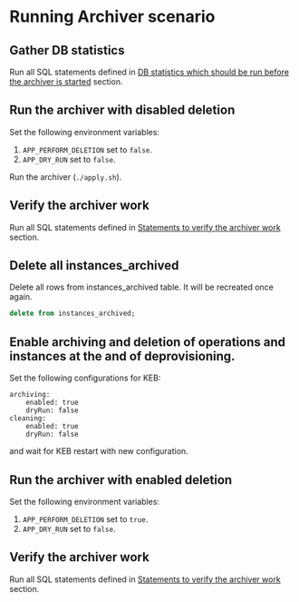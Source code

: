 # Running Archiver scenario

## Gather DB statistics

Run all SQL statements defined in [DB statistics which should be run before the archiver is started](db_scripts.md#db-statistics-which-should-be-run-before-the-archiver-is-started) section.

## Run the archiver with disabled deletion

Set the following environment variables:
1. `APP_PERFORM_DELETION` set to `false`.
2. `APP_DRY_RUN`  set to `false`.

Run the archiver (`./apply.sh`).

## Verify the archiver work

Run all SQL statements defined in [Statements to verify the archiver work](db_scripts.md#statements-to-verify-the-archiver-work) section.

## Delete all instances_archived

Delete all rows from instances_archived table. It will be recreated once again.
```sql
delete from instances_archived;
```

## Enable archiving and deletion of operations and instances at the and of deprovisioning.

Set the following configurations for KEB:
```
archiving:
    enabled: true
    dryRun: false
cleaning:
    enabled: true
    dryRun: false
```

and wait for KEB restart with new configuration.

## Run the archiver with enabled deletion

Set the following environment variables:
1. `APP_PERFORM_DELETION` set to `true`.
2. `APP_DRY_RUN`  set to `false`.

## Verify the archiver work

Run all SQL statements defined in [Statements to verify the archiver work](db_scripts.md#statements-to-verify-the-archiver-work) section.